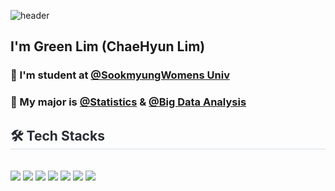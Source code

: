 ![header](https://capsule-render.vercel.app/api?type=cylinder&color=A3DCBE&height=150&section=header&text=greenLim%20&fontSize=60&animation=fadeIn&fontAlignY=50&fontColor=FFFFF0&desc=ChaeHyun%20Lim&descSize=15&descAlign=50&descAlignY=75)

## I'm Green Lim (ChaeHyun Lim)

### 🏫 I'm student at [@SookmyungWomens Univ](https://e.sookmyung.ac.kr/en/index.do) 

### 🌱 My major is [@Statistics](https://stat.sookmyung.ac.kr/) & [@Big Data Analysis](https://bigdatahub.ac.kr/)



<div style="text-align: left;">
    <h2 style="border-bottom: 1px solid #d8dee4; color: #282d33;"> 🛠️ Tech Stacks </h2> <br> 
    <div style="margin: ; text-align: left;" "text-align: left;"> <img src="https://img.shields.io/badge/C-A8B9CC?style=for-the-badge&logo=C&logoColor=white">
          <img src="https://img.shields.io/badge/Python-3776AB?style=for-the-badge&logo=Python&logoColor=white">
          <img src="https://img.shields.io/badge/JAVA-007396?style=for-the-badge&logo=java&logoColor=white">
          <img src="https://img.shields.io/badge/Eclipse IDE-2C2255?style=for-the-badge&logo=Eclipse IDE&logoColor=white">
          <img src="https://img.shields.io/badge/RStudio-75AADB?style=for-the-badge&logo=Rstudio&logoColor=white">
          <img src="https://img.shields.io/badge/Github-181717?style=for-the-badge&logo=Github&logoColor=white">
          <img src="https://img.shields.io/badge/PyTorch-EE4C2C?style=for-the-badge&logo=PyTorch&logoColor=white">
          <br/></div>
    </div>
   <br><br><br>
       </div> 

